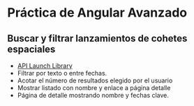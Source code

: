 # Práctica de Angular Avanzado

## Buscar y filtrar lanzamientos de cohetes espaciales

- [API Launch Library](http://launchlibrary.net/docs/1.4/api.html#launch)
- Filtrar por texto o entre fechas.
- Acotar el número de resultados elegido por el usuario
- Mostrar listado con nombre y enlace a página detalle
- Página de detalle mostrando nombre y fechas clave.
